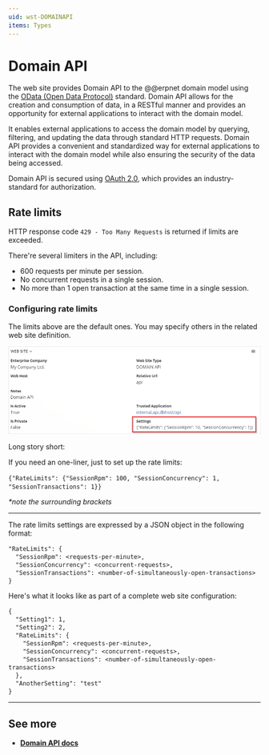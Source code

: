 ```yaml
---
uid: wst-DOMAINAPI
items: Types
---
```


# Domain API

The web site provides Domain API to the @@erpnet domain model using the [OData (Open Data Protocol)](https://www.odata.org/) standard. Domain API allows for the creation and consumption of data, in a RESTful manner and provides an opportunity for external applications to interact with the domain model. 

It enables external applications to access the domain model by querying, filtering, and updating the data through standard HTTP requests. Domain API provides a convenient and standardized way for external applications to interact with the domain model while also ensuring the security of the data being accessed.

Domain API is secured using [OAuth 2.0](https://oauth.net/2/), which provides an industry-standard for authorization.

## Rate limits

HTTP response code `429 - Too Many Requests` is returned if limits are exceeded.

There're several limiters in the API, including:
- 600 requests per minute per session.
- No concurrent requests in a single session.
- No more than 1 open transaction at the same time in a single session.

### Configuring rate limits

The limits above are the default ones. You may specify others in the related web site definition.

![Web-site-settings](../pictures/website-settings.png)

Long story short:

If you need an one-liner, just to set up the rate limits:

`{"RateLimits": {"SessionRpm": 100, "SessionConcurrency": 1, "SessionTransactions": 1}}`

_*note the surrounding brackets_

---

The rate limits settings are expressed by a JSON object in the following format:
```
"RateLimits": {
  "SessionRpm": <requests-per-minute>,
  "SessionConcurrency": <concurrent-requests>,
  "SessionTransactions": <number-of-simultaneously-open-transactions>
}
```

Here's what it looks like as part of a complete web site configuration:
```
{
  "Setting1": 1,
  "Setting2": 2,
  "RateLimits": {
    "SessionRpm": <requests-per-minute>,
    "SessionConcurrency": <concurrent-requests>,
    "SessionTransactions": <number-of-simultaneously-open-transactions>
  },
  "AnotherSetting": "test"
}
```

-------------
## See more

- **[Domain API docs](https://docs.erp.net/dev/domain-api/index.html)**
